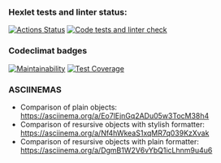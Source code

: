 ### Hexlet tests and linter status:
[![Actions Status](https://github.com/userao/frontend-project-lvl2/workflows/hexlet-check/badge.svg)](https://github.com/userao/frontend-project-lvl2/actions)
[![Code tests and linter check](https://github.com/userao/frontend-project-lvl2/actions/workflows/tests-and-linter.yml/badge.svg)](https://github.com/userao/frontend-project-lvl2/actions/workflows/tests-and-linter.yml)

### Codeclimat badges
[![Maintainability](https://api.codeclimate.com/v1/badges/dcdbff3dc56a288499cf/maintainability)](https://codeclimate.com/github/userao/frontend-project-lvl2/maintainability)
[![Test Coverage](https://api.codeclimate.com/v1/badges/dcdbff3dc56a288499cf/test_coverage)](https://codeclimate.com/github/userao/frontend-project-lvl2/test_coverage)

### ASCIINEMAS
* Comparison of plain objects: https://asciinema.org/a/Eo7lEjnGq2ADu05w3TocM38h4
* Comparison of resursive objects with stylish formatter: https://asciinema.org/a/Nf4hWkeaS1xqMR7q039KzXvak
* Comparison of resursive objects with plain formatter: https://asciinema.org/a/DgmB1W2V6vYbQ1icLhnm9u4u6